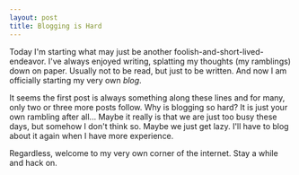 ```yaml
---
layout: post
title: Blogging is Hard
---
```


  Today I'm starting what may just be another foolish-and-short-lived-endeavor. I've always enjoyed writing, splatting my thoughts (my ramblings) down on paper. Usually not to be read, but just to be written. And now I am officially starting my very own *blog*.
  
  It seems the first post is always something along these lines and for many, only two or three more posts follow. Why is blogging so hard? It is just your own rambling after all... Maybe it really is that we are just too busy these days, but somehow I don't think so. Maybe we just get lazy. I'll have to blog about it again when I have more experience. 

  Regardless, welcome to my very own corner of the internet. Stay a while and hack on.
